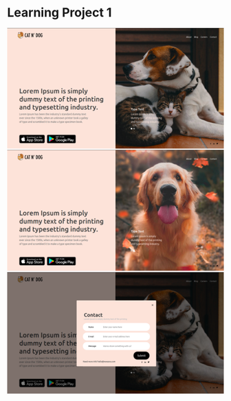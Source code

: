 # Learning Project 1

![Screen1](https://github.com/aksayushx/react-learning-project/blob/master/media/2.png)
![Screen2](https://github.com/aksayushx/react-learning-project/blob/master/media/3.png)
![Screen3](https://github.com/aksayushx/react-learning-project/blob/master/media/1.png)

